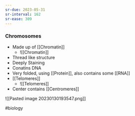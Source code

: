 ```yaml
---
sr-due: 2023-05-31
sr-interval: 162
sr-ease: 309
---
```

### Chromosomes
- Made up of [[Chromatin]]
	- ![[Chromatin]]
- Thread like structure
- Deeply Staining
- Conatins DNA
- Very folded, using [[Protein]], also contains some [[RNA]]
- [[Telomeres]]
	- ![[Telomeres]]
- Center contains [[Centromeres]]

![[Pasted image 20230130193547.png]]

#biology 